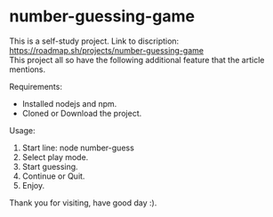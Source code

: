 # number-guessing-game

This is a self-study project. Link to discription: https://roadmap.sh/projects/number-guessing-game  
This project all so have the following additional feature that the article mentions.

Requirements:
- Installed nodejs and npm.
- Cloned or Download the project.

Usage:
1. Start line: node number-guess
2. Select play mode.
3. Start guessing.
4. Continue or Quit.
5. Enjoy.

Thank you for visiting, have good day :).
